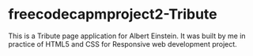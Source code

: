 # freecodecapmproject2-Tribute
This is a Tribute page application for Albert Einstein. It was built by me in practice of HTML5 and CSS for Responsive web development project.
